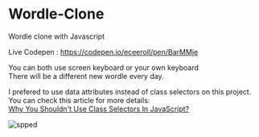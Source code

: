 # Wordle-Clone
Wordle clone with Javascript <br>

Live Codepen : https://codepen.io/eceeroll/pen/BarMMje <br>

You can both use screen keyboard or your own keyboard <br> 
There will be a different new wordle every day. <br> 

I prefered to use data attributes instead of class selectors on this project. You can check this article for more details: <br>
[Why You Shouldn't Use Class Selectors In JavaScript?](https://blog.webdevsimplified.com/2019-10/do-not-use-class-selectors-in-javascript/)

![spped](https://user-images.githubusercontent.com/73228549/185766727-2a276d79-d6c9-45ae-8796-af57fd3cf2fb.gif)

